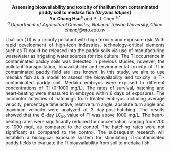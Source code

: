 <center><strong>Assessing bioavailability and toxicity of thallium from contaminated
paddy soil to medaka fish <i>(Oryzias latipes)</i></strong>

<center><strong>Yu-Chang Hsu<sup>a</sup></strong> and P. J. Chen <sup>a,*</sup>

<center><i><sup>a</sup> Department of Agricultural Chemistry, National Taiwan University,
China</i>

<center><i>chenpj@ntu.edu.tw</i>

<p style="text-align:justify">Thallium (Tl) is a priority pollutant with high toxicity and exposure
risk. With rapid development of high-tech industries,
technology-critical elements such as Tl could be released into the paddy
soils via use of manufacturing wastewater as irrigating water sources
for rice culture. The Tl occurrence in contaminated paddy soils was
detected in previous studies; however, the pollutant transportation,
bioavailability and environmental toxicity of Tl in contaminated paddy
field are less known. In this study, we aim to use medaka fish as a
model to assess the bioavailability and toxicity in Tl-contaminated
paddy soil. Medaka embryos were exposed to different concentrations of
Tl (0-1000 mg/L). The rates of survival, hatching and heart-beating were
measured in embryos within 6 days of exposures. The locomotor activities
of hatchings from treated embryos including average velocity, percentage
time active, relative turn angle, absolute turn angle and maximum
velocity were analyzed at 3 day-post-hatching. The results showed that
the 6-day LC<sub>50</sub> value of Tl was above 1000 mg/L. The heart-beating
rates were significantly reduced for concentration ranging from 200 to
1000 mg/L as compared to the control. The hatching rates were not
significant as compared to the control. The subsequent research will
establish a biological exposure system for stimulating Tl-contaminated
paddy fields to evaluate the Tl bioavailability from soil to medaka
fish.

